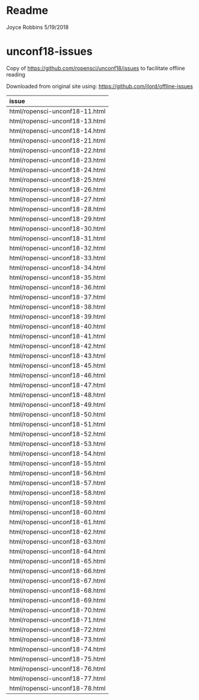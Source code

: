 Readme
================
Joyce Robbins
5/19/2018

unconf18-issues
===============

Copy of <https://github.com/ropensci/unconf18/issues> to facilitate offline reading

Downloaded from original site using: <https://github.com/jlord/offline-issues>

| issue                          |
|:-------------------------------|
| html/ropensci-unconf18-11.html |
| html/ropensci-unconf18-13.html |
| html/ropensci-unconf18-14.html |
| html/ropensci-unconf18-21.html |
| html/ropensci-unconf18-22.html |
| html/ropensci-unconf18-23.html |
| html/ropensci-unconf18-24.html |
| html/ropensci-unconf18-25.html |
| html/ropensci-unconf18-26.html |
| html/ropensci-unconf18-27.html |
| html/ropensci-unconf18-28.html |
| html/ropensci-unconf18-29.html |
| html/ropensci-unconf18-30.html |
| html/ropensci-unconf18-31.html |
| html/ropensci-unconf18-32.html |
| html/ropensci-unconf18-33.html |
| html/ropensci-unconf18-34.html |
| html/ropensci-unconf18-35.html |
| html/ropensci-unconf18-36.html |
| html/ropensci-unconf18-37.html |
| html/ropensci-unconf18-38.html |
| html/ropensci-unconf18-39.html |
| html/ropensci-unconf18-40.html |
| html/ropensci-unconf18-41.html |
| html/ropensci-unconf18-42.html |
| html/ropensci-unconf18-43.html |
| html/ropensci-unconf18-45.html |
| html/ropensci-unconf18-46.html |
| html/ropensci-unconf18-47.html |
| html/ropensci-unconf18-48.html |
| html/ropensci-unconf18-49.html |
| html/ropensci-unconf18-50.html |
| html/ropensci-unconf18-51.html |
| html/ropensci-unconf18-52.html |
| html/ropensci-unconf18-53.html |
| html/ropensci-unconf18-54.html |
| html/ropensci-unconf18-55.html |
| html/ropensci-unconf18-56.html |
| html/ropensci-unconf18-57.html |
| html/ropensci-unconf18-58.html |
| html/ropensci-unconf18-59.html |
| html/ropensci-unconf18-60.html |
| html/ropensci-unconf18-61.html |
| html/ropensci-unconf18-62.html |
| html/ropensci-unconf18-63.html |
| html/ropensci-unconf18-64.html |
| html/ropensci-unconf18-65.html |
| html/ropensci-unconf18-66.html |
| html/ropensci-unconf18-67.html |
| html/ropensci-unconf18-68.html |
| html/ropensci-unconf18-69.html |
| html/ropensci-unconf18-70.html |
| html/ropensci-unconf18-71.html |
| html/ropensci-unconf18-72.html |
| html/ropensci-unconf18-73.html |
| html/ropensci-unconf18-74.html |
| html/ropensci-unconf18-75.html |
| html/ropensci-unconf18-76.html |
| html/ropensci-unconf18-77.html |
| html/ropensci-unconf18-78.html |
